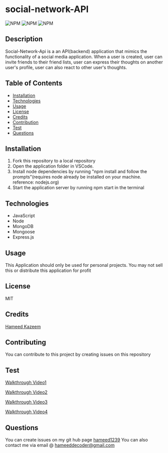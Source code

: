 # social-network-API

  ![NPM](https://img.shields.io/badge/license-MIT-<green>) ![ NPM](https://img.shields.io/github/followers/hameed1239?style=social) ![NPM](https://img.shields.io/github/forks/hameed1239/social-network-API?style=social)

  ## Description
  Social-Network-Api is a an API(backend) application that mimics the functionality of a social media application. When a user is created, user can invite friends to their friend lists, user can express their thoughts on another user's profile, user can also react to other user's thoughts.   

  ## Table of Contents
  * [Installation](#installation)
  * [Technologies](#technologies)
  * [Usage](#usage)
  * [License](#license)
  * [Credits](#credits)
  * [Contribution](#contribution)
  * [Test](#test)
  * [Questions](#questions)

  ## Installation
  1. Fork this repository to a local repository
  2. Open the application folder in VSCode.
  3. Install node dependencies by running "npm install and follow the prompts"(requires node already be installed on your machine. reference: nodejs.org)
  4. Start the application server by running npm start in the terminal

  ## Technologies
  * JavaScript
  * Node
  * MongoDB
  * Mongoose
  * Express.js

  ## Usage
  This Application should only be used for personal projects. You may not sell this or distribute this application for profit

  ## License
  MIT

  ## Credits
  [Hameed Kazeem](https://github.com/hameed1239)

  ## Contributing
  You can contribute to this project by creating issues on this repository

  ## Test

  [Walkthrough Video1](https://drive.google.com/file/d/1mk_VJ5XxVHnIswGIq94LlhNbIEgLOrO9/view)

  [Walkthrough Video2](https://drive.google.com/file/d/1Pzd2U5W6Ej9Fokjm-Ck7R6j4mwEke0BM/view)

  [Walkthrough Video3](https://drive.google.com/file/d/1A_fOUvGP4WYEPq_RgOXY_COfi8qjc6dj/view)

  [Walkthrough Video4](https://drive.google.com/file/d/17mIAhrvpf_Nad1-5yvjCIb0jgnDE3QZA/view)

  ## Questions
  You can create issues on my git hub page
  [hameed1239](https://github.com/hameed1239)
  You can also contact me via email @ hameeddecoder@gmail.com
